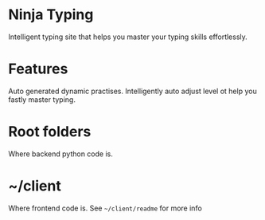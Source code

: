 # Ninja Typing
Intelligent typing site that helps you master your typing skills effortlessly.

# Features
Auto generated dynamic practises. Intelligently auto adjust level ot help you fastly master typing.

# Root folders
Where backend python code is.

# ~/client
Where frontend code is. See `~/client/readme` for more info

